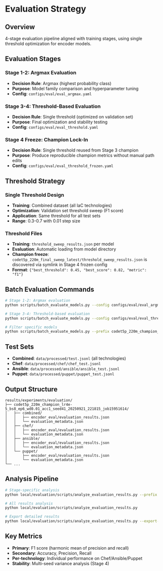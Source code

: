 # Evaluation Strategy

## Overview

4-stage evaluation pipeline aligned with training stages, using single threshold optimization for encoder models.

## Evaluation Stages

### Stage 1-2: Argmax Evaluation
- **Decision Rule**: Argmax (highest probability class)
- **Purpose**: Model family comparison and hyperparameter tuning
- **Config**: `configs/eval/eval_argmax.yaml`

### Stage 3-4: Threshold-Based Evaluation
- **Decision Rule**: Single threshold (optimized on validation set)
- **Purpose**: Final optimization and stability testing
- **Config**: `configs/eval/eval_threshold.yaml`

### Stage 4 Freeze: Champion Lock-In
- **Decision Rule**: Single threshold reused from Stage 3 champion
- **Purpose**: Produce reproducible champion metrics without manual path edits
- **Config**: `configs/eval/eval_threshold_frozen.yaml`

## Threshold Strategy

### Single Threshold Design
- **Training**: Combined dataset (all IaC technologies)
- **Optimization**: Validation set threshold sweep (F1 score)
- **Application**: Same threshold for all test sets
- **Range**: 0.3-0.7 with 0.01 step size

### Threshold Files
- **Training**: `threshold_sweep_results.json` per model
- **Evaluation**: Automatic loading from model directory
- **Champion freeze**: `codet5p_220m_final_sweep_latest/threshold_sweep_results.json` is discovered via symlink in Stage 4 frozen config
- **Format**: `{"best_threshold": 0.45, "best_score": 0.82, "metric": "f1"}`

## Batch Evaluation Commands

```bash
# Stage 1-2: Argmax evaluation
python scripts/batch_evaluate_models.py --config configs/eval/eval_argmax.yaml

# Stage 3-4: Threshold-based evaluation
python scripts/batch_evaluate_models.py --config configs/eval/eval_threshold.yaml

# Filter specific models
python scripts/batch_evaluate_models.py --prefix codet5p_220m_champion_ --config configs/eval/eval_threshold.yaml
```

## Test Sets

- **Combined**: `data/processed/test.jsonl` (all technologies)
- **Chef**: `data/processed/chef/chef_test.jsonl`
- **Ansible**: `data/processed/ansible/ansible_test.jsonl`
- **Puppet**: `data/processed/puppet/puppet_test.jsonl`

## Output Structure

```
results/experiments/evaluation/
├── codet5p_220m_champion_lr4e-5_bs8_ep6_wd0.01_acc1_seed41_20250921_221815_job15951614/
│   ├── combined/
│   │   ├── encoder_eval/evaluation_results.json
│   │   └── evaluation_metadata.json
│   ├── chef/
│   │   ├── encoder_eval/evaluation_results.json
│   │   └── evaluation_metadata.json
│   ├── ansible/
│   │   ├── encoder_eval/evaluation_results.json
│   │   └── evaluation_metadata.json
│   └── puppet/
│       ├── encoder_eval/evaluation_results.json
│       └── evaluation_metadata.json
└── ...
```

## Analysis Pipeline

```bash
# Stage-specific analysis
python local/evaluation/scripts/analyze_evaluation_results.py --prefix codet5p_220m_champion_

# All results analysis
python local/evaluation/scripts/analyze_evaluation_results.py

# Export detailed results
python local/evaluation/scripts/analyze_evaluation_results.py --export-csv --export-dataset-csvs
```

## Key Metrics

- **Primary**: F1 score (harmonic mean of precision and recall)
- **Secondary**: Accuracy, Precision, Recall
- **Per-technology**: Individual performance on Chef/Ansible/Puppet
- **Stability**: Multi-seed variance analysis (Stage 4)
